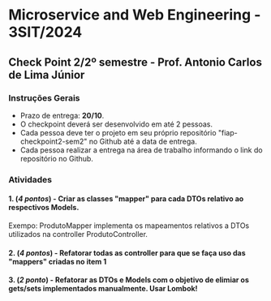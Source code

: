 # Microservice and Web Engineering - 3SIT/2024

## Check Point 2/2º semestre - Prof. Antonio Carlos de Lima Júnior

### Instruções Gerais

- Prazo de entrega: __20/10__.
- O checkpoint deverá ser desenvolvido em até 2 pessoas.
- Cada pessoa deve ter o projeto em seu próprio repositório "fiap-checkpoint2-sem2" no Github até a data de entrega.
- Cada pessoa realizar a entrega na área de trabalho informando o link do repositório no Github.

### Atividades

#### 1. (_4 pontos_) - Criar as classes "mapper" para cada DTOs relativo ao respectivos Models.
Exempo: ProdutoMapper implementa os mapeamentos relativos a DTOs utilizados na controller ProdutoController.

#### 2. (_4 pontos_) - Refatorar todas as controller para que se faça uso das "mappers" criadas no item 1

#### 3. (_2 ponto_) - Refatorar as DTOs e Models com o objetivo de elimiar os gets/sets implementados manualmente. Usar Lombok!

